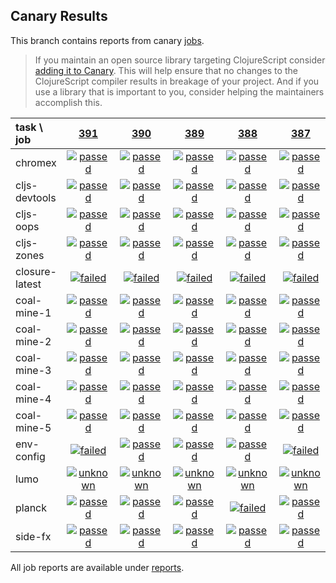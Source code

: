 ## Canary Results

This branch contains reports from canary [jobs](https://github.com/cljs-oss/canary/tree/jobs).

> If you maintain an open source library targeting ClojureScript consider [adding it to Canary](https://github.com/cljs-oss/canary/tree/master#how-to-participate). This will help ensure that no changes to the ClojureScript compiler results in breakage of your project. And if you use a library that is important to you, consider helping the maintainers accomplish this.

[//]: # (begin_overview_table)

| task \ job | <a href="reports/2018/05/22/job-000391-1.10.287-56ea8ee" title="job #391 finished on 2018-05-22">391</a> | <a href="reports/2018/05/21/job-000390-1.10.285-2e15a5c" title="job #390 finished on 2018-05-21">390</a> | <a href="reports/2018/05/20/job-000389-1.10.285-2e15a5c" title="job #389 finished on 2018-05-20">389</a> | <a href="reports/2018/05/19/job-000388-1.10.285-2e15a5c" title="job #388 finished on 2018-05-19">388</a> | <a href="reports/2018/05/18/job-000387-1.10.276-78753d3" title="job #387 finished on 2018-05-18">387</a> | <a href="reports/2018/05/17/job-000386-1.10.276-78753d3" title="job #386 finished on 2018-05-17">386</a> | <a href="reports/2018/05/16/job-000385-1.10.276-78753d3" title="job #385 finished on 2018-05-16">385</a> | <a href="reports/2018/05/15/job-000384-1.10.276-78753d3" title="job #384 finished on 2018-05-15">384</a> | <a href="reports/2018/05/14/job-000383-1.10.276-78753d3" title="job #383 finished on 2018-05-14">383</a> | <a href="reports/2018/05/13/job-000382-1.10.276-78753d3" title="job #382 finished on 2018-05-13">382</a> |
| :--- | :---: | :---: | :---: | :---: | :---: | :---: | :---: | :---: | :---: | :---: |
| chromex | <a href="reports/2018/05/22/job-000391-1.10.287-56ea8ee#-chromex"><img title="passed" src="http://box.binaryage.com/s-passed.svg"><a> | <a href="reports/2018/05/21/job-000390-1.10.285-2e15a5c#-chromex"><img title="passed" src="http://box.binaryage.com/s-passed.svg"><a> | <a href="reports/2018/05/20/job-000389-1.10.285-2e15a5c#-chromex"><img title="passed" src="http://box.binaryage.com/s-passed.svg"><a> | <a href="reports/2018/05/19/job-000388-1.10.285-2e15a5c#-chromex"><img title="passed" src="http://box.binaryage.com/s-passed.svg"><a> | <a href="reports/2018/05/18/job-000387-1.10.276-78753d3#-chromex"><img title="passed" src="http://box.binaryage.com/s-passed.svg"><a> | <a href="reports/2018/05/17/job-000386-1.10.276-78753d3#-chromex"><img title="passed" src="http://box.binaryage.com/s-passed.svg"><a> | <a href="reports/2018/05/16/job-000385-1.10.276-78753d3#-chromex"><img title="passed" src="http://box.binaryage.com/s-passed.svg"><a> | <a href="reports/2018/05/15/job-000384-1.10.276-78753d3#-chromex"><img title="passed" src="http://box.binaryage.com/s-passed.svg"><a> | <a href="reports/2018/05/14/job-000383-1.10.276-78753d3#-chromex"><img title="passed" src="http://box.binaryage.com/s-passed.svg"><a> | <a href="reports/2018/05/13/job-000382-1.10.276-78753d3#-chromex"><img title="passed" src="http://box.binaryage.com/s-passed.svg"><a> |
| cljs-devtools | <a href="reports/2018/05/22/job-000391-1.10.287-56ea8ee#-cljs-devtools"><img title="passed" src="http://box.binaryage.com/s-passed.svg"><a> | <a href="reports/2018/05/21/job-000390-1.10.285-2e15a5c#-cljs-devtools"><img title="passed" src="http://box.binaryage.com/s-passed.svg"><a> | <a href="reports/2018/05/20/job-000389-1.10.285-2e15a5c#-cljs-devtools"><img title="passed" src="http://box.binaryage.com/s-passed.svg"><a> | <a href="reports/2018/05/19/job-000388-1.10.285-2e15a5c#-cljs-devtools"><img title="passed" src="http://box.binaryage.com/s-passed.svg"><a> | <a href="reports/2018/05/18/job-000387-1.10.276-78753d3#-cljs-devtools"><img title="passed" src="http://box.binaryage.com/s-passed.svg"><a> | <a href="reports/2018/05/17/job-000386-1.10.276-78753d3#-cljs-devtools"><img title="passed" src="http://box.binaryage.com/s-passed.svg"><a> | <a href="reports/2018/05/16/job-000385-1.10.276-78753d3#-cljs-devtools"><img title="passed" src="http://box.binaryage.com/s-passed.svg"><a> | <a href="reports/2018/05/15/job-000384-1.10.276-78753d3#-cljs-devtools"><img title="passed" src="http://box.binaryage.com/s-passed.svg"><a> | <a href="reports/2018/05/14/job-000383-1.10.276-78753d3#-cljs-devtools"><img title="passed" src="http://box.binaryage.com/s-passed.svg"><a> | <a href="reports/2018/05/13/job-000382-1.10.276-78753d3#-cljs-devtools"><img title="passed" src="http://box.binaryage.com/s-passed.svg"><a> |
| cljs-oops | <a href="reports/2018/05/22/job-000391-1.10.287-56ea8ee#-cljs-oops"><img title="passed" src="http://box.binaryage.com/s-passed.svg"><a> | <a href="reports/2018/05/21/job-000390-1.10.285-2e15a5c#-cljs-oops"><img title="passed" src="http://box.binaryage.com/s-passed.svg"><a> | <a href="reports/2018/05/20/job-000389-1.10.285-2e15a5c#-cljs-oops"><img title="passed" src="http://box.binaryage.com/s-passed.svg"><a> | <a href="reports/2018/05/19/job-000388-1.10.285-2e15a5c#-cljs-oops"><img title="passed" src="http://box.binaryage.com/s-passed.svg"><a> | <a href="reports/2018/05/18/job-000387-1.10.276-78753d3#-cljs-oops"><img title="passed" src="http://box.binaryage.com/s-passed.svg"><a> | <a href="reports/2018/05/17/job-000386-1.10.276-78753d3#-cljs-oops"><img title="passed" src="http://box.binaryage.com/s-passed.svg"><a> | <a href="reports/2018/05/16/job-000385-1.10.276-78753d3#-cljs-oops"><img title="passed" src="http://box.binaryage.com/s-passed.svg"><a> | <a href="reports/2018/05/15/job-000384-1.10.276-78753d3#-cljs-oops"><img title="passed" src="http://box.binaryage.com/s-passed.svg"><a> | <a href="reports/2018/05/14/job-000383-1.10.276-78753d3#-cljs-oops"><img title="passed" src="http://box.binaryage.com/s-passed.svg"><a> | <a href="reports/2018/05/13/job-000382-1.10.276-78753d3#-cljs-oops"><img title="passed" src="http://box.binaryage.com/s-passed.svg"><a> |
| cljs-zones | <a href="reports/2018/05/22/job-000391-1.10.287-56ea8ee#-cljs-zones"><img title="passed" src="http://box.binaryage.com/s-passed.svg"><a> | <a href="reports/2018/05/21/job-000390-1.10.285-2e15a5c#-cljs-zones"><img title="passed" src="http://box.binaryage.com/s-passed.svg"><a> | <a href="reports/2018/05/20/job-000389-1.10.285-2e15a5c#-cljs-zones"><img title="passed" src="http://box.binaryage.com/s-passed.svg"><a> | <a href="reports/2018/05/19/job-000388-1.10.285-2e15a5c#-cljs-zones"><img title="passed" src="http://box.binaryage.com/s-passed.svg"><a> | <a href="reports/2018/05/18/job-000387-1.10.276-78753d3#-cljs-zones"><img title="passed" src="http://box.binaryage.com/s-passed.svg"><a> | <a href="reports/2018/05/17/job-000386-1.10.276-78753d3#-cljs-zones"><img title="passed" src="http://box.binaryage.com/s-passed.svg"><a> | <a href="reports/2018/05/16/job-000385-1.10.276-78753d3#-cljs-zones"><img title="passed" src="http://box.binaryage.com/s-passed.svg"><a> | <a href="reports/2018/05/15/job-000384-1.10.276-78753d3#-cljs-zones"><img title="passed" src="http://box.binaryage.com/s-passed.svg"><a> | <a href="reports/2018/05/14/job-000383-1.10.276-78753d3#-cljs-zones"><img title="passed" src="http://box.binaryage.com/s-passed.svg"><a> | <a href="reports/2018/05/13/job-000382-1.10.276-78753d3#-cljs-zones"><img title="passed" src="http://box.binaryage.com/s-passed.svg"><a> |
| closure-latest | <a href="reports/2018/05/22/job-000391-1.10.287-56ea8ee#-closure-latest"><img title="failed" src="http://box.binaryage.com/s-failed.svg"><a> | <a href="reports/2018/05/21/job-000390-1.10.285-2e15a5c#-closure-latest"><img title="failed" src="http://box.binaryage.com/s-failed.svg"><a> | <a href="reports/2018/05/20/job-000389-1.10.285-2e15a5c#-closure-latest"><img title="failed" src="http://box.binaryage.com/s-failed.svg"><a> | <a href="reports/2018/05/19/job-000388-1.10.285-2e15a5c#-closure-latest"><img title="failed" src="http://box.binaryage.com/s-failed.svg"><a> | <a href="reports/2018/05/18/job-000387-1.10.276-78753d3#-closure-latest"><img title="failed" src="http://box.binaryage.com/s-failed.svg"><a> | <a href="reports/2018/05/17/job-000386-1.10.276-78753d3#-closure-latest"><img title="failed" src="http://box.binaryage.com/s-failed.svg"><a> | <a href="reports/2018/05/16/job-000385-1.10.276-78753d3#-closure-latest"><img title="failed" src="http://box.binaryage.com/s-failed.svg"><a> | <a href="reports/2018/05/15/job-000384-1.10.276-78753d3#-closure-latest"><img title="failed" src="http://box.binaryage.com/s-failed.svg"><a> | <a href="reports/2018/05/14/job-000383-1.10.276-78753d3#-closure-latest"><img title="failed" src="http://box.binaryage.com/s-failed.svg"><a> | <a href="reports/2018/05/13/job-000382-1.10.276-78753d3#-closure-latest"><img title="failed" src="http://box.binaryage.com/s-failed.svg"><a> |
| coal-mine-1 | <a href="reports/2018/05/22/job-000391-1.10.287-56ea8ee#-coal-mine-1"><img title="passed" src="http://box.binaryage.com/s-passed.svg"><a> | <a href="reports/2018/05/21/job-000390-1.10.285-2e15a5c#-coal-mine-1"><img title="passed" src="http://box.binaryage.com/s-passed.svg"><a> | <a href="reports/2018/05/20/job-000389-1.10.285-2e15a5c#-coal-mine-1"><img title="passed" src="http://box.binaryage.com/s-passed.svg"><a> | <a href="reports/2018/05/19/job-000388-1.10.285-2e15a5c#-coal-mine-1"><img title="passed" src="http://box.binaryage.com/s-passed.svg"><a> | <a href="reports/2018/05/18/job-000387-1.10.276-78753d3#-coal-mine-1"><img title="passed" src="http://box.binaryage.com/s-passed.svg"><a> | <a href="reports/2018/05/17/job-000386-1.10.276-78753d3#-coal-mine-1"><img title="passed" src="http://box.binaryage.com/s-passed.svg"><a> | <a href="reports/2018/05/16/job-000385-1.10.276-78753d3#-coal-mine-1"><img title="passed" src="http://box.binaryage.com/s-passed.svg"><a> | <a href="reports/2018/05/15/job-000384-1.10.276-78753d3#-coal-mine-1"><img title="passed" src="http://box.binaryage.com/s-passed.svg"><a> | <a href="reports/2018/05/14/job-000383-1.10.276-78753d3#-coal-mine-1"><img title="passed" src="http://box.binaryage.com/s-passed.svg"><a> | <a href="reports/2018/05/13/job-000382-1.10.276-78753d3#-coal-mine-1"><img title="passed" src="http://box.binaryage.com/s-passed.svg"><a> |
| coal-mine-2 | <a href="reports/2018/05/22/job-000391-1.10.287-56ea8ee#-coal-mine-2"><img title="passed" src="http://box.binaryage.com/s-passed.svg"><a> | <a href="reports/2018/05/21/job-000390-1.10.285-2e15a5c#-coal-mine-2"><img title="passed" src="http://box.binaryage.com/s-passed.svg"><a> | <a href="reports/2018/05/20/job-000389-1.10.285-2e15a5c#-coal-mine-2"><img title="passed" src="http://box.binaryage.com/s-passed.svg"><a> | <a href="reports/2018/05/19/job-000388-1.10.285-2e15a5c#-coal-mine-2"><img title="passed" src="http://box.binaryage.com/s-passed.svg"><a> | <a href="reports/2018/05/18/job-000387-1.10.276-78753d3#-coal-mine-2"><img title="passed" src="http://box.binaryage.com/s-passed.svg"><a> | <a href="reports/2018/05/17/job-000386-1.10.276-78753d3#-coal-mine-2"><img title="passed" src="http://box.binaryage.com/s-passed.svg"><a> | <a href="reports/2018/05/16/job-000385-1.10.276-78753d3#-coal-mine-2"><img title="passed" src="http://box.binaryage.com/s-passed.svg"><a> | <a href="reports/2018/05/15/job-000384-1.10.276-78753d3#-coal-mine-2"><img title="passed" src="http://box.binaryage.com/s-passed.svg"><a> | <a href="reports/2018/05/14/job-000383-1.10.276-78753d3#-coal-mine-2"><img title="passed" src="http://box.binaryage.com/s-passed.svg"><a> | <a href="reports/2018/05/13/job-000382-1.10.276-78753d3#-coal-mine-2"><img title="passed" src="http://box.binaryage.com/s-passed.svg"><a> |
| coal-mine-3 | <a href="reports/2018/05/22/job-000391-1.10.287-56ea8ee#-coal-mine-3"><img title="passed" src="http://box.binaryage.com/s-passed.svg"><a> | <a href="reports/2018/05/21/job-000390-1.10.285-2e15a5c#-coal-mine-3"><img title="passed" src="http://box.binaryage.com/s-passed.svg"><a> | <a href="reports/2018/05/20/job-000389-1.10.285-2e15a5c#-coal-mine-3"><img title="passed" src="http://box.binaryage.com/s-passed.svg"><a> | <a href="reports/2018/05/19/job-000388-1.10.285-2e15a5c#-coal-mine-3"><img title="passed" src="http://box.binaryage.com/s-passed.svg"><a> | <a href="reports/2018/05/18/job-000387-1.10.276-78753d3#-coal-mine-3"><img title="passed" src="http://box.binaryage.com/s-passed.svg"><a> | <a href="reports/2018/05/17/job-000386-1.10.276-78753d3#-coal-mine-3"><img title="passed" src="http://box.binaryage.com/s-passed.svg"><a> | <a href="reports/2018/05/16/job-000385-1.10.276-78753d3#-coal-mine-3"><img title="passed" src="http://box.binaryage.com/s-passed.svg"><a> | <a href="reports/2018/05/15/job-000384-1.10.276-78753d3#-coal-mine-3"><img title="passed" src="http://box.binaryage.com/s-passed.svg"><a> | <a href="reports/2018/05/14/job-000383-1.10.276-78753d3#-coal-mine-3"><img title="passed" src="http://box.binaryage.com/s-passed.svg"><a> | <a href="reports/2018/05/13/job-000382-1.10.276-78753d3#-coal-mine-3"><img title="passed" src="http://box.binaryage.com/s-passed.svg"><a> |
| coal-mine-4 | <a href="reports/2018/05/22/job-000391-1.10.287-56ea8ee#-coal-mine-4"><img title="passed" src="http://box.binaryage.com/s-passed.svg"><a> | <a href="reports/2018/05/21/job-000390-1.10.285-2e15a5c#-coal-mine-4"><img title="passed" src="http://box.binaryage.com/s-passed.svg"><a> | <a href="reports/2018/05/20/job-000389-1.10.285-2e15a5c#-coal-mine-4"><img title="passed" src="http://box.binaryage.com/s-passed.svg"><a> | <a href="reports/2018/05/19/job-000388-1.10.285-2e15a5c#-coal-mine-4"><img title="passed" src="http://box.binaryage.com/s-passed.svg"><a> | <a href="reports/2018/05/18/job-000387-1.10.276-78753d3#-coal-mine-4"><img title="passed" src="http://box.binaryage.com/s-passed.svg"><a> | <a href="reports/2018/05/17/job-000386-1.10.276-78753d3#-coal-mine-4"><img title="passed" src="http://box.binaryage.com/s-passed.svg"><a> | <a href="reports/2018/05/16/job-000385-1.10.276-78753d3#-coal-mine-4"><img title="passed" src="http://box.binaryage.com/s-passed.svg"><a> | <a href="reports/2018/05/15/job-000384-1.10.276-78753d3#-coal-mine-4"><img title="passed" src="http://box.binaryage.com/s-passed.svg"><a> | <a href="reports/2018/05/14/job-000383-1.10.276-78753d3#-coal-mine-4"><img title="passed" src="http://box.binaryage.com/s-passed.svg"><a> | <a href="reports/2018/05/13/job-000382-1.10.276-78753d3#-coal-mine-4"><img title="passed" src="http://box.binaryage.com/s-passed.svg"><a> |
| coal-mine-5 | <a href="reports/2018/05/22/job-000391-1.10.287-56ea8ee#-coal-mine-5"><img title="passed" src="http://box.binaryage.com/s-passed.svg"><a> | <a href="reports/2018/05/21/job-000390-1.10.285-2e15a5c#-coal-mine-5"><img title="passed" src="http://box.binaryage.com/s-passed.svg"><a> | <a href="reports/2018/05/20/job-000389-1.10.285-2e15a5c#-coal-mine-5"><img title="passed" src="http://box.binaryage.com/s-passed.svg"><a> | <a href="reports/2018/05/19/job-000388-1.10.285-2e15a5c#-coal-mine-5"><img title="passed" src="http://box.binaryage.com/s-passed.svg"><a> | <a href="reports/2018/05/18/job-000387-1.10.276-78753d3#-coal-mine-5"><img title="passed" src="http://box.binaryage.com/s-passed.svg"><a> | <a href="reports/2018/05/17/job-000386-1.10.276-78753d3#-coal-mine-5"><img title="passed" src="http://box.binaryage.com/s-passed.svg"><a> | <a href="reports/2018/05/16/job-000385-1.10.276-78753d3#-coal-mine-5"><img title="passed" src="http://box.binaryage.com/s-passed.svg"><a> | <a href="reports/2018/05/15/job-000384-1.10.276-78753d3#-coal-mine-5"><img title="passed" src="http://box.binaryage.com/s-passed.svg"><a> | <a href="reports/2018/05/14/job-000383-1.10.276-78753d3#-coal-mine-5"><img title="passed" src="http://box.binaryage.com/s-passed.svg"><a> | <a href="reports/2018/05/13/job-000382-1.10.276-78753d3#-coal-mine-5"><img title="passed" src="http://box.binaryage.com/s-passed.svg"><a> |
| env-config | <a href="reports/2018/05/22/job-000391-1.10.287-56ea8ee#-env-config"><img title="failed" src="http://box.binaryage.com/s-failed.svg"><a> | <a href="reports/2018/05/21/job-000390-1.10.285-2e15a5c#-env-config"><img title="passed" src="http://box.binaryage.com/s-passed.svg"><a> | <a href="reports/2018/05/20/job-000389-1.10.285-2e15a5c#-env-config"><img title="passed" src="http://box.binaryage.com/s-passed.svg"><a> | <a href="reports/2018/05/19/job-000388-1.10.285-2e15a5c#-env-config"><img title="passed" src="http://box.binaryage.com/s-passed.svg"><a> | <a href="reports/2018/05/18/job-000387-1.10.276-78753d3#-env-config"><img title="failed" src="http://box.binaryage.com/s-failed.svg"><a> | <a href="reports/2018/05/17/job-000386-1.10.276-78753d3#-env-config"><img title="passed" src="http://box.binaryage.com/s-passed.svg"><a> | <a href="reports/2018/05/16/job-000385-1.10.276-78753d3#-env-config"><img title="passed" src="http://box.binaryage.com/s-passed.svg"><a> | <a href="reports/2018/05/15/job-000384-1.10.276-78753d3#-env-config"><img title="failed" src="http://box.binaryage.com/s-failed.svg"><a> | <a href="reports/2018/05/14/job-000383-1.10.276-78753d3#-env-config"><img title="passed" src="http://box.binaryage.com/s-passed.svg"><a> | <a href="reports/2018/05/13/job-000382-1.10.276-78753d3#-env-config"><img title="failed" src="http://box.binaryage.com/s-failed.svg"><a> |
| lumo | <a href="reports/2018/05/22/job-000391-1.10.287-56ea8ee#-lumo"><img title="unknown" src="http://box.binaryage.com/s-unknown.svg"><a> | <a href="reports/2018/05/21/job-000390-1.10.285-2e15a5c#-lumo"><img title="unknown" src="http://box.binaryage.com/s-unknown.svg"><a> | <a href="reports/2018/05/20/job-000389-1.10.285-2e15a5c#-lumo"><img title="unknown" src="http://box.binaryage.com/s-unknown.svg"><a> | <a href="reports/2018/05/19/job-000388-1.10.285-2e15a5c#-lumo"><img title="unknown" src="http://box.binaryage.com/s-unknown.svg"><a> | <a href="reports/2018/05/18/job-000387-1.10.276-78753d3#-lumo"><img title="unknown" src="http://box.binaryage.com/s-unknown.svg"><a> | <a href="reports/2018/05/17/job-000386-1.10.276-78753d3#-lumo"><img title="unknown" src="http://box.binaryage.com/s-unknown.svg"><a> | <a href="reports/2018/05/16/job-000385-1.10.276-78753d3#-lumo"><img title="unknown" src="http://box.binaryage.com/s-unknown.svg"><a> | <a href="reports/2018/05/15/job-000384-1.10.276-78753d3#-lumo"><img title="unknown" src="http://box.binaryage.com/s-unknown.svg"><a> | <a href="reports/2018/05/14/job-000383-1.10.276-78753d3#-lumo"><img title="unknown" src="http://box.binaryage.com/s-unknown.svg"><a> | <a href="reports/2018/05/13/job-000382-1.10.276-78753d3#-lumo"><img title="unknown" src="http://box.binaryage.com/s-unknown.svg"><a> |
| planck | <a href="reports/2018/05/22/job-000391-1.10.287-56ea8ee#-planck"><img title="passed" src="http://box.binaryage.com/s-passed.svg"><a> | <a href="reports/2018/05/21/job-000390-1.10.285-2e15a5c#-planck"><img title="passed" src="http://box.binaryage.com/s-passed.svg"><a> | <a href="reports/2018/05/20/job-000389-1.10.285-2e15a5c#-planck"><img title="passed" src="http://box.binaryage.com/s-passed.svg"><a> | <a href="reports/2018/05/19/job-000388-1.10.285-2e15a5c#-planck"><img title="failed" src="http://box.binaryage.com/s-failed.svg"><a> | <a href="reports/2018/05/18/job-000387-1.10.276-78753d3#-planck"><img title="passed" src="http://box.binaryage.com/s-passed.svg"><a> | <a href="reports/2018/05/17/job-000386-1.10.276-78753d3#-planck"><img title="passed" src="http://box.binaryage.com/s-passed.svg"><a> | <a href="reports/2018/05/16/job-000385-1.10.276-78753d3#-planck"><img title="passed" src="http://box.binaryage.com/s-passed.svg"><a> | <a href="reports/2018/05/15/job-000384-1.10.276-78753d3#-planck"><img title="passed" src="http://box.binaryage.com/s-passed.svg"><a> | <a href="reports/2018/05/14/job-000383-1.10.276-78753d3#-planck"><img title="passed" src="http://box.binaryage.com/s-passed.svg"><a> | <a href="reports/2018/05/13/job-000382-1.10.276-78753d3#-planck"><img title="passed" src="http://box.binaryage.com/s-passed.svg"><a> |
| side-fx | <a href="reports/2018/05/22/job-000391-1.10.287-56ea8ee#-side-fx"><img title="passed" src="http://box.binaryage.com/s-passed.svg"><a> | <a href="reports/2018/05/21/job-000390-1.10.285-2e15a5c#-side-fx"><img title="passed" src="http://box.binaryage.com/s-passed.svg"><a> | <a href="reports/2018/05/20/job-000389-1.10.285-2e15a5c#-side-fx"><img title="passed" src="http://box.binaryage.com/s-passed.svg"><a> | <a href="reports/2018/05/19/job-000388-1.10.285-2e15a5c#-side-fx"><img title="passed" src="http://box.binaryage.com/s-passed.svg"><a> | <a href="reports/2018/05/18/job-000387-1.10.276-78753d3#-side-fx"><img title="passed" src="http://box.binaryage.com/s-passed.svg"><a> | <a href="reports/2018/05/17/job-000386-1.10.276-78753d3#-side-fx"><img title="passed" src="http://box.binaryage.com/s-passed.svg"><a> | <a href="reports/2018/05/16/job-000385-1.10.276-78753d3#-side-fx"><img title="passed" src="http://box.binaryage.com/s-passed.svg"><a> | <a href="reports/2018/05/15/job-000384-1.10.276-78753d3#-side-fx"><img title="passed" src="http://box.binaryage.com/s-passed.svg"><a> | <a href="reports/2018/05/14/job-000383-1.10.276-78753d3#-side-fx"><img title="passed" src="http://box.binaryage.com/s-passed.svg"><a> | <a href="reports/2018/05/13/job-000382-1.10.276-78753d3#-side-fx"><img title="passed" src="http://box.binaryage.com/s-passed.svg"><a> |

[//]: # (end_overview_table)

All job reports are available under [reports](reports).
